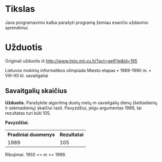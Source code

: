 Tikslas
=======
Java programavimo kalba parašyti programą žemiau esančio uždavinio sprendimui.

Užduotis
========
Originali užduotis iš http://www.lmio.mii.vu.lt/?act=getFile&id=195 

Lietuvos mokinių informatikos olimpiada
Miesto etapas • 1989-1990 m. • VIII–XII kl. savaitgaliai

Savaitgalių skaičius
--------------------

**Užduotis.** Parašykite algoritmą duotų metų m savaitgalių dienų (šeštadienių ir sekmadienių) skaičiui rasti.
Pavyzdžiui, jeigu argumentas 1989, tai rezultatas turi būti 105.

**Pavyzdžiai.**

<table>
<tr><th>Pradiniai duomenys</th><th>Rezultatai</th></tr>
<tr><td>1989</td><td>105</td></tr>
</table>

Ribojimai. 1950 <= m <= 1999.

